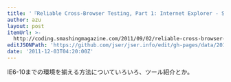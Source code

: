 ```yaml
---
title: '『Reliable Cross-Browser Testing, Part 1: Internet Explorer - Smashing Coding』'
author: azu
layout: post
itemUrl: >-
  http://coding.smashingmagazine.com/2011/09/02/reliable-cross-browser-testing-part-1-internet-explorer/
editJSONPath: 'https://github.com/jser/jser.info/edit/gh-pages/data/2011/12/index.json'
date: '2011-12-03T04:20:00Z'
---
```

IE6-10までの環境を揃える方法についていろいろ、ツール紹介とか。
